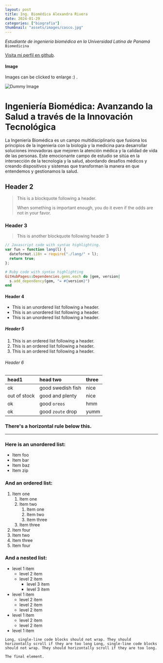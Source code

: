 ```yaml
---
layout: post
title: Ing. Biomédica Alexandra Rivera
date: 2024-01-29
categories: ["biografia"]
thumbnail: "assets/images/casco.jpg"
---
```


_Estudiante de ingeniería biomédica en la Universidad Latina de Panamá_ `Biomedicina`

[Visita mi perfil en github](https://github.com/Aleriveraa08/PaginaWebAlex/blob/main/README.md).


#### Image

Images can be clicked to enlarge :) .

![Dummy Image](https://picsum.photos/800/300)

# Ingeniería Biomédica: Avanzando la Salud a través de la Innovación Tecnológica

La Ingeniería Biomédica es un campo multidisciplinario que fusiona los principios de la ingeniería con la biología y la medicina para desarrollar soluciones innovadoras que mejoren la atención médica y la calidad de vida de las personas. 
Este emocionante campo de estudio se sitúa en la intersección de la tecnología y la salud, abordando desafíos médicos y creando dispositivos y sistemas que transforman la manera en que entendemos y gestionamos la salud.

## Header 2

> This is a blockquote following a header.
>
> When something is important enough, you do it even if the odds are not in your favor.

### Header 3

> This is another blockquote following header 3

```js
// Javascript code with syntax highlighting.
var fun = function lang(l) {
  dateformat.i18n = require("./lang/" + l);
  return true;
};
```

```ruby
# Ruby code with syntax highlighting
GitHubPages::Dependencies.gems.each do |gem, version|
  s.add_dependency(gem, "= #{version}")
end
```

#### Header 4

- This is an unordered list following a header.
- This is an unordered list following a header.
- This is an unordered list following a header.

##### Header 5

1.  This is an ordered list following a header.
2.  This is an ordered list following a header.
3.  This is an ordered list following a header.

###### Header 6

| head1        | head two          | three |
| :----------- | :---------------- | :---- |
| ok           | good swedish fish | nice  |
| out of stock | good and plenty   | nice  |
| ok           | good `oreos`      | hmm   |
| ok           | good `zoute` drop | yumm  |

### There's a horizontal rule below this.

---

### Here is an unordered list:

- Item foo
- Item bar
- Item baz
- Item zip

### And an ordered list:

1.  Item one
    1.  Item one
    1.  Item two
        1.  Item one
        1.  Item two
        1.  Item three
    1.  Item three
1.  Item four
1.  Item two
1.  Item three
1.  Item four

### And a nested list:

- level 1 item
  - level 2 item
  - level 2 item
    - level 3 item
    - level 3 item
- level 1 item
  - level 2 item
  - level 2 item
  - level 2 item
- level 1 item
  - level 2 item
  - level 2 item
- level 1 item

```
Long, single-line code blocks should not wrap. They should horizontally scroll if they are too long Long, single-line code blocks should not wrap. They should horizontally scroll if they are too long.
```

```
The final element.
```
